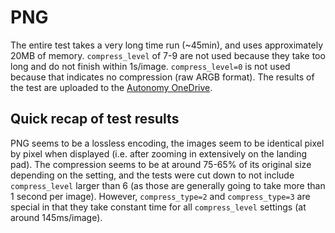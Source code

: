 # PNG

The entire test takes a very long time run (~45min), and uses approximately 20MB of memory.
`compress_level` of 7-9 are not used because they take too long and do not finish within 1s/image.
`compress_level=0` is not used because that indicates no compression (raw ARGB format).
The results of the test are uploaded to the [Autonomy OneDrive](https://uofwaterloo-my.sharepoint.com/:f:/r/personal/uwarg_uwaterloo_ca/Documents/Subteam%20Folders/Autonomy/Encode%20Test%20Results%202024/PNG?csf=1&web=1&e=Fx69iE).

## Quick recap of test results

PNG seems to be a lossless encoding, the images seem to be identical pixel by pixel
when displayed (i.e. after zooming in extensively on the landing pad).
The compression seems to be at around 75-65% of its original size depending on the setting,
and the tests were cut down to not include `compress_level` larger than 6
(as those are generally going to take more than 1 second per image).
However, `compress_type=2` and `compress_type=3` are special in that they take
constant time for all `compress_level` settings (at around 145ms/image).
